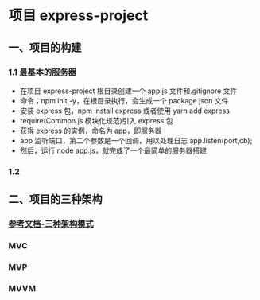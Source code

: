 # 项目 express-project

## 一、项目的构建

### 1.1 最基本的服务器

-   在项目 express-project 根目录创建一个 app.js 文件和.gitignore 文件
-   命令；npm init -y，在根目录执行，会生成一个 package.json 文件
-   安装 express 包，npm install express 或者使用 yarn add express
-   require(Common.js 模块化规范)引入 express 包
-   获得 express 的实例，命名为 app，即服务器
-   app 监听端口，第二个参数是一个回调，用以处理日志 app.listen(port,cb);
-   然后，运行 node app.js，就完成了一个最简单的服务器搭建

### 1.2

## 二、项目的三种架构

### [参考文档-三种架构模式](https://blog.csdn.net/zg0601/article/details/123587933)

### MVC

### MVP

### MVVM
